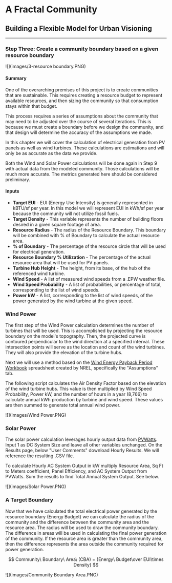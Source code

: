 # A Fractal Community
## Building a Flexible Model for Urban Visioning
---

### Step Three: Create a community boundary based on a given resource boundary
![](images/3-resource boundary.PNG)
#### Summary
One of the overarching premises of this project is to create communities that are sustainable. This requires creating a resource budget to represent available resources, and then sizing the community so that consumption stays within that budget. 

This process requires a series of assumptions about the community that may need to be adjusted over the course of several iterations. This is because we must create a boundary before we design the community, and that design will determine the accuracy of the assumptions we made. 

In this chapter we will cover the calculation of electrical generation from PV panels as well as wind turbines. These calculations are estimations and will only be as accurate as the data we provide. 

Both the Wind and Solar Power calculations will be done again in Step 9 with actual data from the modeled community. Those calculations will be much more accurate. The metrics generated here should be considered preliminary.

#### Inputs

- **Target EUI** - EUI (Energy Use Intensity) is generally represented in kBTU/sf per year. In this model we will represent EUI in kWh/sf per year because the community will not utilize fossil fuels.
- **Target Density** - This variable represents the number of building floors desired in a given square footage of area.
- **Resource Radius** - The radius of the Resource Boundary. This boundary will be combined with % of Boundary to calculate the actual resource area.
- **% of Boundary** - The percentage of the resource circle that will be used for electrical generation.
- **Resource Boundary % Utilization** - The percentage of the actual resource area that will be used for PV panels.
- **Turbine Hub Height** - The height, from its base, of the hub of the referenced wind turbine.
- **Wind Speed** - A list of measured wind speeds from a .EPW weather file. 
- **Wind Speed Probability** - A list of probabilities, or percentage of total, corresponding to the list of wind speeds.
- **Power kW** - A list, corresponding to the list of wind speeds, of the power generated by the wind turbine at the given speed. 

### Wind Power
The first step of the Wind Power calculation determines the number of turbines that will be used. This is accomplished by projecting the resource boundary on the  model's topography. Then, the projected curve is contoured perpendicular to the wind direction at a specified interval. These intersection points will serve as the location and count of the wind turbines. They will also provide the elevation of the turbine hubs. 

Next we will use a method based on the [Wind Energy Payback Period Workbook](www.nrel.gov/wind/docs/spread_sheet_Final.xls) spreadsheet created by NREL, specifically the "Assumptions" tab. 

The following script calculates the Air Density Factor based on the elevation of the wind turbine hubs. This value is then multiplied by Wind Speed Probability, Power kW, and the number of hours in a year (8,766) to calculate annual kWh production by turbine and wind speed. These values are then summed to generate total annual wind power.

![](images/Wind Power.PNG)


### Solar Power
The solar power calculation leverages hourly output data from [PVWatts](http://pvwatts.nrel.gov/). Input 1 as DC System Size and leave all other variables unchanged. On the Results page, below "User Comments" download Hourly Results. We will reference the resulting .CSV file. 

To calculate Hourly AC System Output in kW multiply Resource Area, Sq Ft to Meters coefficient, Panel Efficiency, and AC System Output from PVWatts. Sum the results to find Total Annual System Output. See below.

![](images/Solar Power.PNG)


### A Target Boundary

Now that we have calculated the total electrical power generated by the resource boundary (Energy Budget) we can calculate the radius of the community and the difference between the community area and the resource area. The radius will be used to draw the community boundary. The difference in areas will be used in calculating the final power generation of the community. If the resource area is greater than the community area, then the difference represents the area outside the community required for power generation.

$$
Community\ Boundary\ Area\ (CBA) = {Energy\ Budget\over EUI\times Density}
$$

![](images/Community Boundary Area.PNG)

